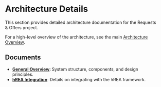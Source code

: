 # Architecture Details

This section provides detailed architecture documentation for the Requests & Offers project.

For a high-level overview of the architecture, see the main [Architecture Overview](../architecture.md).

## Documents

- **[General Overview](./overview.md)**: System structure, components, and design principles.
- **[hREA Integration](./hrea-integration.md)**: Details on integrating with the hREA framework.
